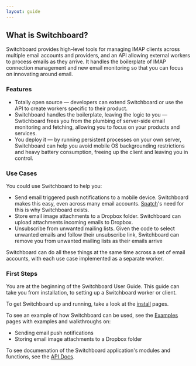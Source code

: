 ```yaml
---
layout: guide
---
```


## What is Switchboard?

Switchboard provides high-level tools for managing IMAP clients across
multiple email accounts and providers, and an API allowing external
workers to process emails as they arrive. It handles the boilerplate
of IMAP connection management and new email monitoring so that you can
focus on innovating around email.

### Features

<ul class="bulletPoints1">
<li>
  Totally open source &mdash; developers can extend Switchboard or use
  the API to create workers specific to their product.
</li>
<li>
  Switchboard handles the boilerplate, leaving the logic to you
  &mdash; Swtichboard frees you from the plumbing of server-side email
  monitoring and fetching, allowing you to focus on your products
  and services.
</li>
<li>
  You deploy it &mdash; by running persistent processes on your own server,
  Switchboard can help you avoid mobile OS backgrounding restrictions
  and heavy battery consumption, freeing up the client and leaving
  you in control.
</li>
</ul>

### Use Cases

You could use Switchboard to help you:

<ul class="bulletPoints1">
  <li>
    Send email triggered push notifications to a mobile device. Switchboard
    makes this easy, even across many email accounts.
    <a href="http://spatch.io">Spatch</a>'s need for this is why Switchboard exists.
  </li>

  <li>
    Store email image attachments to a Dropbox folder. Switchboard can
    upload attachments incoming emails to Dropbox.
  </li>

  <li>
    Unsubscribe from unwanted mailing lists. Given the code
    to select unwanted emails and follow their unsubscribe link,
    Switchboard can remove you from unwanted mailing lists as their
    emails arrive
  </li>
</ul>

Switchboard can do all these things at the same time across a set of
email accounts, with each use case implemented as a separate worker.

### First Steps

You are at the beginning of the Switchboard User Guide. This guide can
take you from installation, to setting up a Switchboard worker or
client.

To get Switchboard up and running, take a look at the
[install]({{site.baseurl}}/install) pages.

To see an example of how Switchboard can be used, see the
[Examples]({{site.baseurl}}/examples) pages with examples and
walkthroughs on:

<ul class="bulletPoints1">
  <li>Sending email push notifications</li>
  <li>Storing email image attachments to a Dropbox folder</li>
</ul>

To see documenation of the Switchboard application's modules and
functions, see the [API Docs]({{site.baseurl}}/doc).
